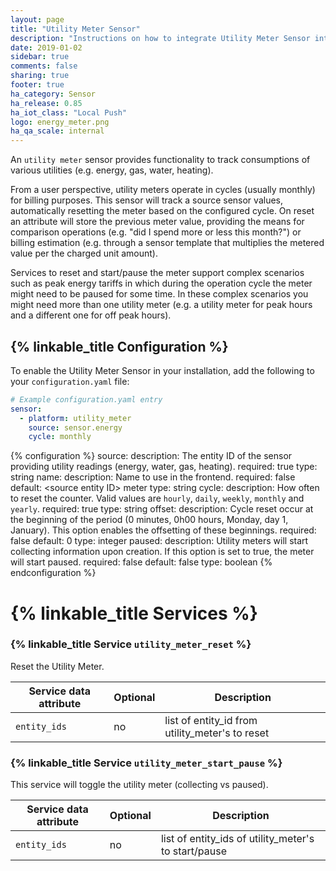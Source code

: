 ```yaml
---
layout: page
title: "Utility Meter Sensor"
description: "Instructions on how to integrate Utility Meter Sensor into Home Assistant."
date: 2019-01-02
sidebar: true
comments: false
sharing: true
footer: true
ha_category: Sensor 
ha_release: 0.85
ha_iot_class: "Local Push"
logo: energy_meter.png
ha_qa_scale: internal
---
```


An `utility meter` sensor provides functionality to track consumptions of various utilities (e.g. energy, gas, water, heating). 

From a user perspective, utility meters operate in cycles (usually monthly) for billing purposes. This sensor will track a source sensor values, automatically resetting the meter based on the configured cycle. On reset an attribute will store the previous meter value, providing the means for comparison operations (e.g. "did I spend more or less this month?") or billing estimation (e.g. through a sensor template that multiplies the metered value per the charged unit amount).

Services to reset and start/pause the meter support complex scenarios such as peak energy tariffs in which during the operation cycle the meter might need to be paused for some time. In these complex scenarios you might need more than one utility meter (e.g. a utility meter for peak hours and a different one for off peak hours).

## {% linkable_title Configuration %}

To enable the Utility Meter Sensor in your installation, add the following to your `configuration.yaml` file:

```yaml
# Example configuration.yaml entry
sensor:
  - platform: utility_meter 
    source: sensor.energy
    cycle: monthly
```

{% configuration %}
source:
  description: The entity ID of the sensor providing utility readings (energy, water, gas, heating).
  required: true
  type: string
name:
  description: Name to use in the frontend.
  required: false
  default: \<source entity ID\> meter
  type: string
cycle:
  description: How often to reset the counter. Valid values are `hourly`, `daily`, `weekly`, `monthly` and `yearly`.
  required: true
  type: string
offset:
  description: Cycle reset occur at the beginning of the period (0 minutes, 0h00 hours, Monday, day 1, January). This option enables the offsetting of these beginnings.
  required: false
  default: 0
  type: integer
paused:
  description: Utility meters will start collecting information upon creation. If this option is set to true, the meter will start paused.
  required: false
  default: false
  type: boolean 
{% endconfiguration %}

# {% linkable_title Services %}

### {% linkable_title Service `utility_meter_reset` %}

Reset the Utility Meter.

| Service data attribute | Optional | Description |
| ---------------------- | -------- | ----------- |
| `entity_ids` | no | list of entity_id from utility_meter's to reset 

### {% linkable_title Service `utility_meter_start_pause` %}

This service will toggle the utility meter (collecting vs paused).

| Service data attribute | Optional | Description |
| ---------------------- | -------- | ----------- |
| `entity_ids` | no | list of entity_ids of utility_meter's to start/pause 

